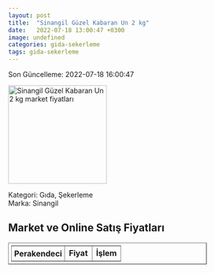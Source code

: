 ```yaml
---
layout: post
title:  "Sinangil Güzel Kabaran Un 2 kg"
date:   2022-07-18 13:00:47 +0300
image: undefined
categories: gida-sekerleme
tags: gida-sekerleme
---
```


Son Güncelleme: 2022-07-18 16:00:47

<img src="undefined" width="200" alt="Sinangil Güzel Kabaran Un 2 kg market fiyatları" />

Kategori: Gıda, Şekerleme
<br />
Marka: Sinangil

<h2>Market ve Online Satış Fiyatları</h2>

<table border="1" style="padding: 5px;width:80%;">
  <tr>
    <td style="padding: 5px;"><strong>Perakendeci</strong></td>
    <td><strong>Fiyat</strong></td>
    <td><strong>İşlem</strong></td>
  </tr>
  
</table>
